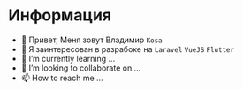 # Информация
- 👋 Привет, Меня зовут Владимир ```Kosa```
- 👀 Я заинтересован в разрабоке на ```Laravel```  ```VueJS```  ```Flutter``` 
- 🌱 I’m currently learning ...
- 💞️ I’m looking to collaborate on ...
- 📫 How to reach me ...

<!---
vova641/vova641 is a ✨ special ✨ repository because its `README.md` (this file) appears on your GitHub profile.
You can click the Preview link to take a look at your changes.
--->
